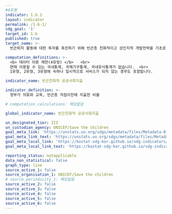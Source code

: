 ```yaml
---
#4유형
indicator: 1.b.1
layout: indicator
permalink: /1-b-1/
sdg_goal: '1'
target_id: 1.b
published: true
target_name: >-
  빈곤퇴치 활동에 대한 투자를 촉진하기 위해 빈곤층 친화적이고 성인지적 개발전략을 기초로 한 국가, 지역, 글로벌 차원의 탄탄한 정책 프레임워크 수립

computation_definitions: >-
  <b> 데이터 이용 제한(4유형) </b>   <br>
  현재 이용할 수 있는 국내통계, 국제기구통계, 국내유사통계가 없습니다.  <br> 
  1유형, 2유형, 3유형에 속하나 일시적으로 서비스가 되지 않는 경우도 포함됩니다.

indicator_name: 빈곤친화적 공공사회지출

indicator_definition: >-
  정부가 의료와 교육, 빈곤층 직접이전에 지출한 비율

# computation_calculations: 해당없음

global_indicator_name: 빈곤친화적 공공사회지출

un_designated_tier: III
un_custodian_agency: UNICEF/Save the children
goal_meta_link: 'https://unstats.un.org/sdgs/metadata/files/Metadata-01-0b-01.pdf'
goal_meta_link_text: 'https://unstats.un.org/sdgs/metadata/files/Metadata-01-0b-01.pdf'
goal_meta_local_link: 'https://kostat-sdg-kor.github.io/sdg-indicators/public/data/Metadata-01-0b-01_KOR.pdf'
goal_meta_local_link_text: 'https://kostat-sdg-kor.github.io/sdg-indicators/public/data/Metadata-01-0b-01_KOR.pdf'

reporting_status: notapplicable
data_non_statistical: false
graph_type: line
source_active_1: false
source_organisation_1: UNICEF/Save the children
# source_periodicity_1: 해당없음
source_active_2: false
source_active_3: false
source_active_4: false
source_active_5: false
source_active_6: false
---
```

